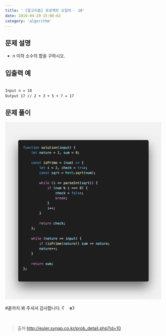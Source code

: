 ```yaml
---
title: ' [알고리즘] 프로젝트 오일러 - 10'
date: 2019-04-29 15:08:63
category: 'algorithm'
---
```


문제 설명
-------

- n 이하 소수의 합을 구하시오.

입출력 예
-------
```sh

Input n = 10
Output 17 // 2 + 3 + 5 + 7 = 17

```

문제 풀이
-------

![](../../../assets/euler/euler.10.solution.png)

#끝까지 봐 주셔서 감사합니다.  ʕ　·ᴥʔ

<br />

> 출처  <a href="http://euler.synap.co.kr/prob_detail.php?id=10" target="_blank">http://euler.synap.co.kr/prob_detail.php?id=10</a>
